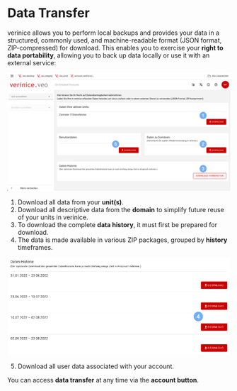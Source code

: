 <!-- © 2024 The Project Contributors - see AUTHORS.txt -->
# Data Transfer

verinice allows you to perform local backups and provides your data in a structured, commonly used, and machine-readable format (JSON format, ZIP-compressed) for download. This enables you to exercise your **right to data portability**, allowing you to back up data locally or use it with an external service:

![Data Transfer](  /assets/en/manual/data-transfer.de.png)

1. Download all data from your **unit(s)**.
2. Download all descriptive data from the **domain** to simplify future reuse of your units in verinice.
3. To download the complete **data history**, it must first be prepared for download.
4. The data is made available in various ZIP packages, grouped by **history** timeframes.

![Data Transfer - History](  /assets/en/manual/data-transfer_history.de.png)

5. Download all user data associated with your account.

You can access **data transfer** at any time via the **account button**.
